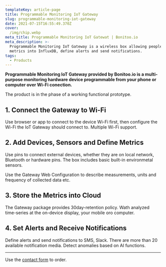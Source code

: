 ```yaml
---
templateKey: article-page
title: Programmable Monitoring IoT Gateway
slug: programmable-monitoring-iot-gateway
date: 2021-07-15T16:55:49.370Z
cover:
  /img/chip.webp
meta_title: Programmable Monitoring IoT Gatewat | Bonitoo.io
meta_description: >- 
  Programmable Monitoring IoT Gateway is a wireless box allowing people to collect
  metrics into InfluxDB, define alerts and send notifications.
tags:
  - Products
---
```


**Programmable Monitoring IoT Gateway provided by Bonitoo.io is a multi-purpose
monitoring hardware device programmable from your phone or computer over Wi-Fi
conection.**

The product is in the phase of a working functional prototype.

## 1. Connect the Gateway to Wi-Fi

Use browser or app to connect to the device Wi-Fi first, then configure the
Wi-Fi the IoT Gateway should connect to. Multiple Wi-Fi support.

## 2. Add Devices, Sensors and Define Metrics

Use pins to connect external devices, whether they are on local network,
Bluetooth or hardware pins. The box includes basic built-in environmetal
sensors.

Use the Gateway Web Configuration to describe measurements, units and frequency
of collected data etc.

## 3. Store the Metrics into Cloud

The Gateway package provides 30day-retention policy.
Wath analyzed time-series at the on-device display, your mobile oro computer.

## 4. Set Alerts and Receive Notifications

Define alerts and send notifications to SMS, Slack. There are more than 20
available notification media. Detect anomalies based on AI functions.

---

Use the [contact form](/contact) to order.

